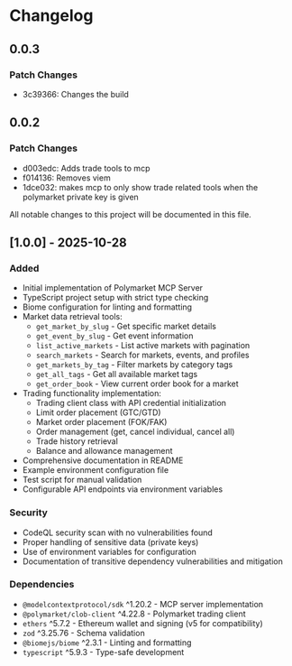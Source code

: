 # Changelog

## 0.0.3

### Patch Changes

- 3c39366: Changes the build

## 0.0.2

### Patch Changes

- d003edc: Adds trade tools to mcp
- f014136: Removes viem
- 1dce032: makes mcp to only show trade related tools when the polymarket private key is given

All notable changes to this project will be documented in this file.

## [1.0.0] - 2025-10-28

### Added

- Initial implementation of Polymarket MCP Server
- TypeScript project setup with strict type checking
- Biome configuration for linting and formatting
- Market data retrieval tools:
  - `get_market_by_slug` - Get specific market details
  - `get_event_by_slug` - Get event information
  - `list_active_markets` - List active markets with pagination
  - `search_markets` - Search for markets, events, and profiles
  - `get_markets_by_tag` - Filter markets by category tags
  - `get_all_tags` - Get all available market tags
  - `get_order_book` - View current order book for a market
- Trading functionality implementation:
  - Trading client class with API credential initialization
  - Limit order placement (GTC/GTD)
  - Market order placement (FOK/FAK)
  - Order management (get, cancel individual, cancel all)
  - Trade history retrieval
  - Balance and allowance management
- Comprehensive documentation in README
- Example environment configuration file
- Test script for manual validation
- Configurable API endpoints via environment variables

### Security

- CodeQL security scan with no vulnerabilities found
- Proper handling of sensitive data (private keys)
- Use of environment variables for configuration
- Documentation of transitive dependency vulnerabilities and mitigation

### Dependencies

- `@modelcontextprotocol/sdk` ^1.20.2 - MCP server implementation
- `@polymarket/clob-client` ^4.22.8 - Polymarket trading client
- `ethers` ^5.7.2 - Ethereum wallet and signing (v5 for compatibility)
- `zod` ^3.25.76 - Schema validation
- `@biomejs/biome` ^2.3.1 - Linting and formatting
- `typescript` ^5.9.3 - Type-safe development

